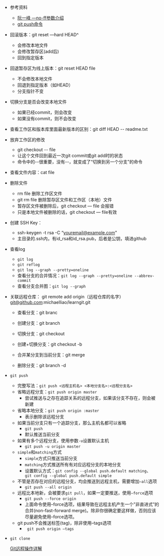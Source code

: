 
+ 参考资料
  + [阮一峰 —no-ff参数介绍](http://www.ruanyifeng.com/blog/2012/07/git.html)
  + [git push命令](http://www.open-open.com/lib/view/open1431680242669.html)
+ 回滚版本：git reset —hard HEAD^ 
  + 会修改本地文件
  + 会修改暂存区(add后)
  + 回到指定版本
+ 回退暂存区为线上版本：git reset HEAD file
  + 不会修改本地文件
  + 回退到指定版本（如HEAD）
  + 分支指针不变
+ 切换分支是否会改变本地文件
  + 如果已经commit，则会改变
  + 如果没有commit，则不会改变
+ 查看工作区和版本库里面最新版本的区别：git diff HEAD -- readme.txt
+ 放弃工作区的修改
  + git checkout -- file
  + 让这个文件回到最近一次git commit或git add时的状态
  + 命令中的--很重要，没有--，就变成了“切换到另一个分支”的命令
+ 查看文件内容：cat file
+ 删除文件
  + rm file 删除工作区文件
  + git rm file 删除暂存区文件和工作区（本地）文件
  + 暂存区文件被删除后，git checkout — file 会报错
  + 只是本地文件被删除的话，git checkout — file有效

+ 创建 SSH Key：
  + ssh-keygen -t rsa -C “youremail@example.com"
  + 主目录的.ssh内，有id_rsa和id_rsa.pub，后者是公钥，填进github

+ 查看log 
  + `git log`
  + `git reflog`
  + `git log --graph --pretty=oneline`
  + 查看分支的合并情况：`git log --graph --pretty=oneline --abbrev-commit`
  + 查看分支合并图：`git log --graph`
+ 关联远程仓库： git remote add origin（远程仓库的名字） git@github.com:michaelliao/learngit.git
  + 查看分支：git branc

  + 创建分支：git branch <name>

  + 切换分支：git checkout <name>

  + 创建+切换分支：git checkout -b <name>

  + 合并某分支到当前分支：git merge <name>

  + 删除分支：git branch -d <name>

+ `git push`
  + 完整写法：`git push <远程主机名> <本地分支名>:<远程分支名>`
  + 省略远程分支：`git push origin master`
    + 尝试推送与之存在追踪关系的远程分支，如果该分支不存在，则会被新建
  + 省略本地分支：`git push origin :master`
    + 表示删除该远程分支
  + 如果当前分支只有一个追踪分支，那么主机名都可以省略
    + `git push`
    + 默认推送当前分支
  + 如果有多个远程分支，使用参数`-u`设置默认主机
    + `git push -u origin master`
  + `simple`和`matching`方式
    + `simple`方式只推送当前分支
    + `matching`方式推送所有有对应远程分支的本地分支
    + 设置默认方式：`git config --global push.default matching`、` git config --global push.default simple`
  + 不管是否存在对应的远程分支，均会推送到远程主机，需要增加`—all`选项
    + `git push --all origin`
  + 远程比本地新，会被要求`git pull`，如果一定要推送，使用`—force`选项
    + `git push --force origin`
    + 上面命令使用–force选项，结果导致在远程主机产生一个”非直进式”的合并(non-fast-forward merge)。除非你很确定要这样做，否则应该尽量避免使用–force选项。
  + git push不会推送标签(tag)，除非使用–tags选项
    + ` git push origin —tags`

+ `git clone`
  
  [Git远程操作详解](http://www.ruanyifeng.com/blog/2014/06/git_remote.html)